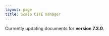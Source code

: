 ```yaml
---
layout: page
title: Scala CITE manager
---
```


Currently updating documents  for **version 7.3.0**.
